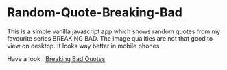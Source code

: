 # Random-Quote-Breaking-Bad
This is a simple vanilla javascript app which shows random quotes from my favourite series BREAKING BAD. 
The image qualities are not that good to view on desktop. It looks way better in mobile phones.

Have a look : [Breaking Bad Quotes](https://relive-breaking-bad.netlify.app)
